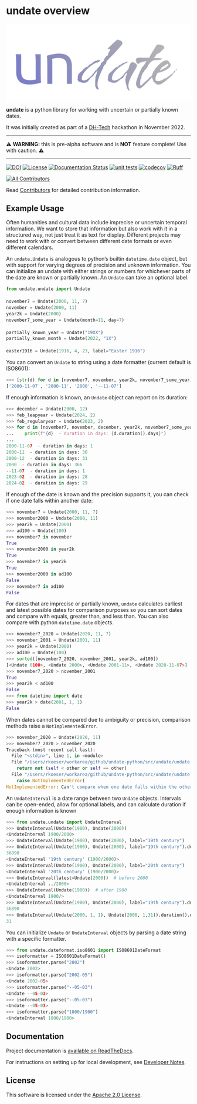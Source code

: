 # undate overview

![undate](_static/undate_logo.png)

**undate** is a python library for working with uncertain or partially known dates.

It was initially created as part of a [DH-Tech](https://dh-tech.github.io/) hackathon in November 2022.

---

⚠️ **WARNING:** this is pre-alpha software and is **NOT** feature complete! Use with caution. ⚠️

---

[![DOI](https://zenodo.org/badge/DOI/10.5281/zenodo.11068867.svg)](https://doi.org/10.5281/zenodo.11068867)
[![License](https://img.shields.io/badge/License-Apache_2.0-blue.svg)](https://opensource.org/licenses/Apache-2.0)
[![Documentation Status](https://readthedocs.org/projects/undate-python/badge/?version=latest)](https://undate-python.readthedocs.io/en/latest/?badge=latest)
[![unit tests](https://github.com/dh-tech/undate-python/actions/workflows/unit_tests.yml/badge.svg)](https://github.com/dh-tech/undate-python/actions/workflows/unit_tests.yml)
[![codecov](https://codecov.io/gh/dh-tech/undate-python/branch/main/graph/badge.svg?token=GE7HZE8C9D)](https://codecov.io/gh/dh-tech/undate-python)
[![Ruff](https://img.shields.io/endpoint?url=https://raw.githubusercontent.com/astral-sh/ruff/main/assets/badge/v2.json)](https://github.com/astral-sh/ruff)
<!-- ALL-CONTRIBUTORS-BADGE:START - Do not remove or modify this section -->
[![All Contributors](https://img.shields.io/badge/all_contributors-5-orange.svg?style=flat-square)](CONTRIBUTORS.md)
<!-- ALL-CONTRIBUTORS-BADGE:END -->

Read [Contributors](CONTRIBUTORS.md) for detailed contribution information.

## Example Usage

Often humanities and cultural data include imprecise or uncertain temporal information. We want to store that information but also work with it in a structured way, not just treat it as text for display.  Different projects may need to work with or convert between different date formats or even different calendars.

An `undate.Undate` is analogous to python’s builtin `datetime.date` object, but with support for varying degrees of precision and unknown information.  You can initialize an undate with either strings or numbers for whichever parts of the date are known or partially known.  An `Undate` can take an optional label.

```python
from undate.undate import Undate

november7 = Undate(2000, 11, 7)
november = Undate(2000, 11)
year2k = Undate(2000)
november7_some_year = Undate(month=11, day=7)

partially_known_year = Undate("19XX")
partially_known_month = Undate(2022, "1X")

easter1916 = Undate(1916, 4, 23, label="Easter 1916")
```

You can convert an `Undate` to string using a date formatter (current default is ISO8601):
```python
>>> [str(d) for d in [november7, november, year2k, november7_some_year]]
['2000-11-07', '2000-11', '2000', '--11-07']
```

If enough information is known, an `Undate` object can report on its duration:
```python
>>> december = Undate(2000, 12)
>>> feb_leapyear = Undate(2024, 2)
>>> feb_regularyear = Undate(2023, 2)
>>> for d in [november7, november, december, year2k, november7_some_year, feb_regularyear, feb_leapyear]:
...    print(f"{d}  - duration in days: {d.duration().days}")
...
2000-11-07  - duration in days: 1
2000-11  - duration in days: 30
2000-12  - duration in days: 31
2000  - duration in days: 366
--11-07  - duration in days: 1
2023-02  - duration in days: 28
2024-02  - duration in days: 29
```

If enough of the date is known and the precision supports it, you can check if one date falls within another date:
```python
>>> november7 = Undate(2000, 11, 7)
>>> november2000 = Undate(2000, 11)
>>> year2k = Undate(2000)
>>> ad100 = Undate(100)
>>> november7 in november
True
>>> november2000 in year2k
True
>>> november7 in year2k
True
>>> november2000 in ad100
False
>>> november7 in ad100
False
```

For dates that are imprecise or partially known, `undate` calculates earliest and latest possible dates for comparison purposes so you can sort dates and compare with equals, greater than, and less than. You can also compare with python `datetime.date` objects. 

```python
>>> november7_2020 = Undate(2020, 11, 7)
>>> november_2001 = Undate(2001, 11)
>>> year2k = Undate(2000)
>>> ad100 = Undate(100)
>>> sorted([november7_2020, november_2001, year2k, ad100])
[<Undate 0100>, <Undate 2000>, <Undate 2001-11>, <Undate 2020-11-07>]
>>> november7_2020 > november_2001
True
>>> year2k < ad100
False
>>> from datetime import date
>>> year2k > date(2001, 1, 1)
False
```

When dates cannot be compared due to ambiguity or precision, comparison methods raise a `NotImplementedError`.

```python
>>> november_2020 = Undate(2020, 11)
>>> november7_2020 > november_2020
Traceback (most recent call last):
  File "<stdin>", line 1, in <module>
  File "/Users/rkoeser/workarea/github/undate-python/src/undate/undate.py", line 262, in __gt__
    return not (self < other or self == other)
  File "/Users/rkoeser/workarea/github/undate-python/src/undate/undate.py", line 245, in __lt__
    raise NotImplementedError(
NotImplementedError: Can't compare when one date falls within the other
```

An `UndateInterval` is a date range between two `Undate` objects. Intervals can be open-ended, allow for optional labels, and can calculate duration if enough information is known
```python
>>> from undate.undate import UndateInterval
>>> UndateInterval(Undate(1900), Undate(2000))
<UndateInterval 1900/2000>
>>> UndateInterval(Undate(1900), Undate(2000), label="19th century")
>>> UndateInterval(Undate(1900), Undate(2000), label="19th century").duration().days
36890
<UndateInterval '19th century' (1900/2000)>
>>> UndateInterval(Undate(1900), Undate(2000), label="20th century")
<UndateInterval '20th century' (1900/2000)>
>>> UndateInterval(latest=Undate(2000))  # before 2000
<UndateInterval ../2000>
>>> UndateInterval(Undate(1900))  # after 1900
<UndateInterval 1900/>
>>> UndateInterval(Undate(1900), Undate(2000), label="19th century").duration().days
36890
>>> UndateInterval(Undate(2000, 1, 1), Undate(2000, 1,31)).duration().days
31
```

You can initialize `Undate` or `UndateInterval` objects by parsing a date string with a specific formatter.
```python
>>> from undate.dateformat.iso8601 import ISO8601DateFormat
>>> isoformatter = ISO8601DateFormat()
>>> isoformatter.parse("2002")
<Undate 2002>
>>> isoformatter.parse("2002-05")
<Undate 2002-05>
>>> isoformatter.parse("--05-03")
<Undate --05-03>
>>> isoformatter.parse("--05-03")
<Undate --05-03>
>>> isoformatter.parse("1800/1900")
<UndateInterval 1800/1900>
```

## Documentation

Project documentation is [available on ReadTheDocs](https://undate-python.readthedocs.io/en/latest/).

For instructions on setting up for local development, see [Developer Notes](DEVELOPER_NOTES.md).

## License

This software is licensed under the [Apache 2.0 License](LICENSE.md).

